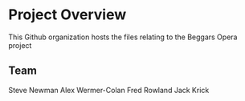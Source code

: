 # Project Overview

This Github organization hosts the files relating to the Beggars Opera project

## Team

Steve Newman
Alex Wermer-Colan
Fred Rowland
Jack Krick

